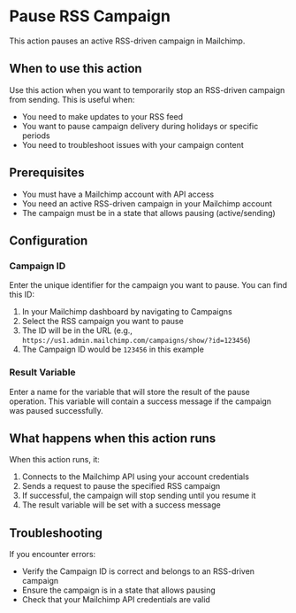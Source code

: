 # Pause RSS Campaign

This action pauses an active RSS-driven campaign in Mailchimp.

## When to use this action

Use this action when you want to temporarily stop an RSS-driven campaign from sending. This is useful when:

- You need to make updates to your RSS feed
- You want to pause campaign delivery during holidays or specific periods
- You need to troubleshoot issues with your campaign content

## Prerequisites

- You must have a Mailchimp account with API access
- You need an active RSS-driven campaign in your Mailchimp account
- The campaign must be in a state that allows pausing (active/sending)

## Configuration

### Campaign ID

Enter the unique identifier for the campaign you want to pause. You can find this ID:

1. In your Mailchimp dashboard by navigating to Campaigns
2. Select the RSS campaign you want to pause
3. The ID will be in the URL (e.g., `https://us1.admin.mailchimp.com/campaigns/show/?id=123456`)
4. The Campaign ID would be `123456` in this example

### Result Variable

Enter a name for the variable that will store the result of the pause operation. This variable will contain a success message if the campaign was paused successfully.

## What happens when this action runs

When this action runs, it:

1. Connects to the Mailchimp API using your account credentials
2. Sends a request to pause the specified RSS campaign
3. If successful, the campaign will stop sending until you resume it
4. The result variable will be set with a success message

## Troubleshooting

If you encounter errors:

- Verify the Campaign ID is correct and belongs to an RSS-driven campaign
- Ensure the campaign is in a state that allows pausing
- Check that your Mailchimp API credentials are valid